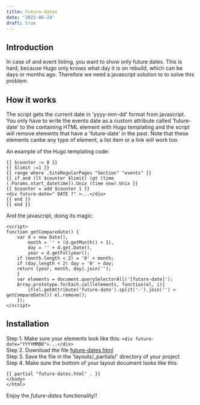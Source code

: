 ```yaml
---
title: Future dates
date: "2022-06-24"
draft: true
---
```

## Introduction

In case of and event listing, you want to show only future dates. This is hard, because Hugo only knows what day it is on rebuild, which can be days or months ago. Therefore we need a javascript solution to to solve this problem.


## How it works

The script gets the current date in 'yyyy-mm-dd' format from javascript. You only have to write the events date as  a custom attribute called 'future-date' to the containing HTML element with Hugo templating and the script will remove elements that have a 'future-date' in the past. Note that these elements canbe any type of element, a list item or a link will work too.


An example of the Hugo templating code:

```
{{ $counter := 0 }}
{{ $limit :=1 }}
{{ range where .SiteRegularPages "Section" "events" }}
{{ if and (lt $counter $limit) (gt (time (.Params.start_datetime)).Unix (time now).Unix }}
{{ $counter = add $counter 1 }}
<div future-date=" DATE ?" >...</div>
{{ end }}
{{ end }}
```

And the javascript, doing its magic:

```
<script>
function getComparedate() {
	var d = new Date(),
		month = '' + (d.getMonth() + 1),
		day = '' + d.get.Date(),
		year = d.getFullyear();
	if (month.length < 2) = '0' + month;
	if (day.length < 2) day = '0' + day;
	return [year, month, day].join('');
	}
	var elements = document.querySelectorAll('[future-date]');
	Array.prototype.forEach.call(elements, function(el, i){
		if(el.getAttribute('future-date').split('-').join('') < getCompareDate()) el.remove();
	});
</script>
```

## Installation

Step 1. Make sure your elements look like this: `<div future-date="YYYYMMDD">...</div>` <br>
Step 2. Download the file [future-dates.html](https://raw.githubusercontent.com/jhvanderschee/hugocodex/main/layout/_partials/future-dates.html)<br>
Step 3. Save the file in the 'layouts/_partials/' directory of your project<br>
Step 4. Make sure the bottom of your layout document looks like this:

```
{{ partial "future-dates.html" . }}
</body>
</html>
```

Enjoy the _future-dates_ functionality!!

